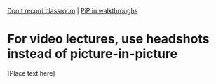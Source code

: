 [<i class="far fa-arrow-alt-circle-left"></i> Don't record classroom](dont-record-classroom.html) | [PiP in walkthroughs <i class="far fa-arrow-alt-circle-right"></i>](pip-in-walkthroughs.html)

# For video lectures, use headshots instead of picture-in-picture

[Place text here]
